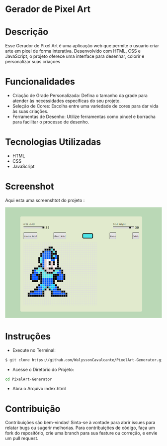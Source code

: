 <h1>Gerador de Pixel Art</h1>

# Descrição

Esse Gerador de Pixel Art é uma aplicação web que permite o usuario criar arte em pixel de forma interativa. Desenvolvido com HTML, CSS e JavaScript, o projeto oferece uma interface para desenhar, colorir e personalizar suas criaçoes

# Funcionalidades

<ul>
    <li>Criação de Grade Personalizada: Defina o tamanho da grade para atender às necessidades específicas do seu projeto.</li>
     <li>Seleção de Cores: Escolha entre uma variedade de cores para dar vida às suas criações.</li>
      <li>Ferramentas de Desenho: Utilize ferramentas como pincel e borracha para facilitar o processo de desenho.</li>
</ul>

# Tecnologias Utilizadas

<ul>
    <li>HTML</li>
    <li>CSS</li>
    <li>JavaScript</li>
</ul>

# Screenshot

Aqui esta uma screenshtot do projeto :

![screenshot](Screenshot.png)

# Instruções

- Execute no Terminal:

```sh
$ git clone https://github.com/WalyssonCavalcante/PixelArt-Generator.git

```

- Acesse o Diretório do Projeto:

```sh
cd PixelArt-Generator

```

- Abra o Arquivo index.html

# Contribuição

Contribuições são bem-vindas! Sinta-se à vontade para abrir issues para relatar bugs ou sugerir melhorias. Para contribuições de código, faça um fork do repositório, crie uma branch para sua feature ou correção, e envie um pull request.
